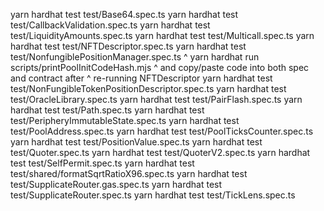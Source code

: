 yarn hardhat test test/Base64.spec.ts
yarn hardhat test test/CallbackValidation.spec.ts
yarn hardhat test test/LiquidityAmounts.spec.ts
yarn hardhat test test/Multicall.spec.ts
yarn hardhat test test/NFTDescriptor.spec.ts
yarn hardhat test test/NonfungiblePositionManager.spec.ts
^ yarn hardhat run scripts/printPoolInitCodeHash.mjs
^ and copy/paste code into both spec and contract after 
^ re-running NFTDescriptor
yarn hardhat test test/NonFungibleTokenPositionDescriptor.spec.ts
yarn hardhat test test/OracleLibrary.spec.ts
yarn hardhat test test/PairFlash.spec.ts
yarn hardhat test test/Path.spec.ts
yarn hardhat test test/PeripheryImmutableState.spec.ts
yarn hardhat test test/PoolAddress.spec.ts
yarn hardhat test test/PoolTicksCounter.spec.ts
yarn hardhat test test/PositionValue.spec.ts
yarn hardhat test test/Quoter.spec.ts
yarn hardhat test test/QuoterV2.spec.ts
yarn hardhat test test/SelfPermit.spec.ts
yarn hardhat test test/shared/formatSqrtRatioX96.spec.ts
yarn hardhat test test/SupplicateRouter.gas.spec.ts
yarn hardhat test test/SupplicateRouter.spec.ts
yarn hardhat test test/TickLens.spec.ts